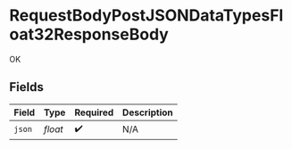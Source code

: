 # RequestBodyPostJSONDataTypesFloat32ResponseBody

OK


## Fields

| Field              | Type               | Required           | Description        |
| ------------------ | ------------------ | ------------------ | ------------------ |
| `json`             | *float*            | :heavy_check_mark: | N/A                |